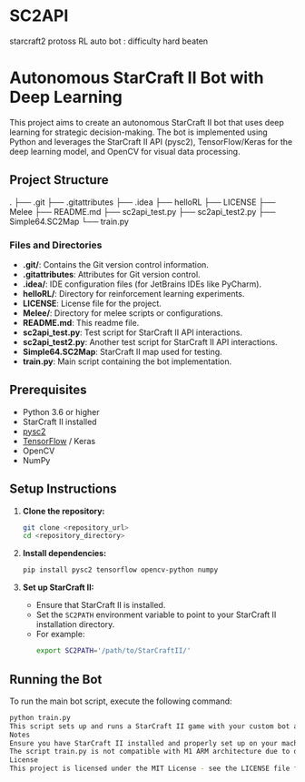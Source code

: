 # SC2API
 starcraft2 protoss RL auto bot : difficulty hard beaten

# Autonomous StarCraft II Bot with Deep Learning

This project aims to create an autonomous StarCraft II bot that uses deep learning for strategic decision-making. The bot is implemented using Python and leverages the StarCraft II API (pysc2), TensorFlow/Keras for the deep learning model, and OpenCV for visual data processing.

## Project Structure

.
├── .git
├── .gitattributes
├── .idea
├── helloRL
├── LICENSE
├── Melee
├── README.md
├── sc2api_test.py
├── sc2api_test2.py
├── Simple64.SC2Map
└── train.py

### Files and Directories

- **.git/**: Contains the Git version control information.
- **.gitattributes**: Attributes for Git version control.
- **.idea/**: IDE configuration files (for JetBrains IDEs like PyCharm).
- **helloRL/**: Directory for reinforcement learning experiments.
- **LICENSE**: License file for the project.
- **Melee/**: Directory for melee scripts or configurations.
- **README.md**: This readme file.
- **sc2api_test.py**: Test script for StarCraft II API interactions.
- **sc2api_test2.py**: Another test script for StarCraft II API interactions.
- **Simple64.SC2Map**: StarCraft II map used for testing.
- **train.py**: Main script containing the bot implementation.

## Prerequisites

- Python 3.6 or higher
- StarCraft II installed
- [pysc2](https://github.com/deepmind/pysc2)
- [TensorFlow](https://www.tensorflow.org/) / Keras
- OpenCV
- NumPy

## Setup Instructions

1. **Clone the repository:**

    ```sh
    git clone <repository_url>
    cd <repository_directory>
    ```

2. **Install dependencies:**

    ```sh
    pip install pysc2 tensorflow opencv-python numpy
    ```

3. **Set up StarCraft II:**
    - Ensure that StarCraft II is installed.
    - Set the `SC2PATH` environment variable to point to your StarCraft II installation directory.
    - For example:
        ```sh
        export SC2PATH='/path/to/StarCraftII/'
        ```

## Running the Bot

To run the main bot script, execute the following command:

```sh
python train.py
This script sets up and runs a StarCraft II game with your custom bot against a computer opponent. The bot uses a deep learning model for strategic decision-making and collects training data during gameplay.
Notes
Ensure you have StarCraft II installed and properly set up on your machine.
The script train.py is not compatible with M1 ARM architecture due to dependencies on specific deep learning libraries and StarCraft II API requirements.
License
This project is licensed under the MIT License - see the LICENSE file for details.